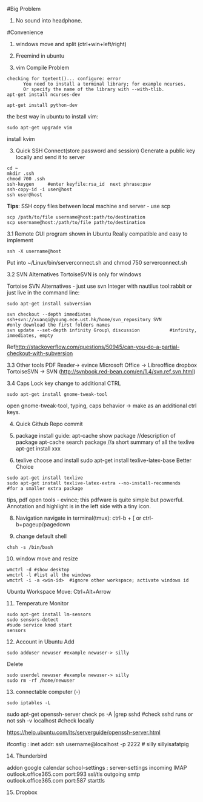 #Big Problem
1. No sound into headphone.

#Convenience
1. windows move and split (ctrl+win+left/right)

2. Freemind in ubuntu

3. vim
Compile Problem
```
checking for tgetent()... configure: error
      You need to install a terminal library; for example ncurses.
      Or specify the name of the library with --with-tlib.
apt-get install ncurses-dev

apt-get install python-dev
```
the best way in ubuntu to install vim:
```
sudo apt-get upgrade vim
```

install kvim

3. Quick SSH Connect(store password and session)
Generate a public key locally and send it to server

```
cd ~
mkdir .ssh
chmod 700 .ssh
ssh-keygen     #enter keyfile:rsa_id  next phrase:psw
ssh-copy-id -i user@host
ssh user@host
```

__Tips__: SSH copy files between local machine and server - use scp
```
scp /path/to/file username@host:path/to/destination
scp username@host:/path/to/file path/to/destination
```
3.1 Remote GUI program shown in Ubuntu
Really compatible and easy to implement
```
ssh -X username@host
```
Put into ~/Linux/bin/serverconnect.sh and chmod 750 serverconnect.sh

3.2 SVN Alternatives
TortoiseSVN is only for windows

Tortoise SVN Alternatives - just use svn
Integer with nautilus tool:rabbit
or just live in the command line:
```
sudo apt-get install subversion
```

```
svn checkout --depth immediates ssh+svn://xuanqi@young.ece.ust.hk/home/svn_repository SVN           #only download the first folders names
svn update --set-depth infinity Group\ discussion           #infinity, immediates, empty
```
Ref<http://stackoverflow.com/questions/50945/can-you-do-a-partial-checkout-with-subversion>

3.3 Other tools
PDF Reader-> evince
Microsoft Office -> Libreoffice
dropbox
TortoiseSVN -> SVN (<http://svnbook.red-bean.com/en/1.4/svn.ref.svn.html>)


3.4 Caps Lock key change to additional CTRL
```
sudo apt-get install gnome-tweak-tool
```
open gnome-tweak-tool, typing, caps behavior -> make as an additional ctrl keys.

4. Quick Github Repo commit

5. package install guide:
apt-cache show package          //description of package
apt-cache search package          //a short summary of all the texlive
apt-get install xxx

6. texlive choose and install
sudo apt-get install texlive-latex-base
Better Choice
```
sudo apt-get install texlive
sudo apt-get install texlive-latex-extra --no-install-recommends            #for a smaller extra package
```
tips, pdf open tools - evince; this pdfware is quite simple but powerful. Annotation and highlight is in the left side with a tiny icon.

8. Navigation
navigate in terminal(tmux): ctrl-b + [ or ctrl-b+pageup/pagedown

9. change default shell
```
chsh -s /bin/bash
```
10. window move and resize

```
wmctrl -d #show desktop
wmctrl -l #list all the windows
wmctrl -i -a <win-id>  #ignore other workspace; activate windows id
```
Ubuntu Workspace Move: Ctrl+Alt+Arrow

11. Temperature Monitor
```
sudo apt-get install lm-sensors
sudo sensors-detect
#sudo service kmod start
sensors
```
12. Account in Ubuntu
Add
```
sudo adduser newuser #example newuser-> silly
```
Delete
```
sudo userdel newuser #example newuser-> silly
sudo rm -rf /home/newuser
```

13. connectable computer (-)
```
sudo iptables -L
```
sudo apt-get openssh-server
check ps -A |grep sshd      #check sshd runs or not
ssh -v localhost            #check locally

<https://help.ubuntu.com/lts/serverguide/openssh-server.html>

ifconfig : inet addr:
ssh username@localhost -p 2222  # silly sillyisafatpig

14. Thunderbird

addon google calendar
school-settings :
server-settings incoming IMAP outlook.office365.com port:993 ssl/tls
                outgoing smtp outlook.office365.com port:587 starttls

15. Dropbox

